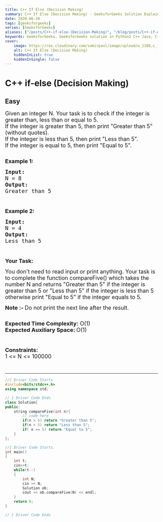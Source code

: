 ```yaml
---
title: C++ If Else (Decision Making)
summary: C++ If Else (Decision Making) - GeeksforGeeks Solution Explained
date: 2020-06-20
tags: [geeksforgeeks]
series: [GeeksforGeeks]
aliases: ["/posts/C++-if-else-(Decision-Making)", "/blog/posts/C++-if-else-(Decision-Making)", "/C++-if-else-(Decision-Making)", "/blog/C++-if-else-(Decision-Making)",]
keywords: GeeksforGeeks, GeeksforGeeks solution in Python3 C++ Java, C++ If Else (Decision Making) solution
cover:
    image: https://res.cloudinary.com/samirpaul/image/upload/w_1100,c_fit,co_rgb:FFFFFF,l_text:Arial_70_bold:C++ If Else (Decision Making) - Solution Explained/problem-solving.webp
    alt: C++ If Else (Decision Making)
    hiddenInList: true
    hiddenInSingle: false
---
```



# C++ if-else (Decision Making)
## Easy
<div class="problems_problem_content__Xm_eO"><p><span style="font-size:18px">Given an integer N.&nbsp;Your task is to check if the integer is greater than, less than or equal to 5.<br>
If the integer is greater than 5, then print "Greater than 5" (without quotes).<br>
If the integer is less than 5, then print "Less than 5".<br>
If the integer is equal to 5, then print "Equal&nbsp;to 5".</span><br>
&nbsp;</p>

<p><strong><span style="font-size:18px">Example 1:</span></strong></p>

<pre><strong><span style="font-size:18px">Input:</span></strong>
<span style="font-size:18px">N = 8</span>
<strong><span style="font-size:18px">Output:</span></strong>
<span style="font-size:18px">Greater than 5</span>
</pre>

<p>&nbsp;</p>

<p><span style="font-size:18px"><strong>Example 2:</strong></span></p>

<pre><span style="font-size:18px"><strong>Input:</strong></span>
<span style="font-size:18px">N = 4</span>
<span style="font-size:18px"><strong>Output:</strong></span>
<span style="font-size:18px">Less than 5</span>
</pre>

<p>&nbsp;</p>

<p><strong><span style="font-size:18px">Your Task:</span></strong></p>

<p><span style="font-size:18px">You don't need to read input or print anything. Your task is to complete the function compareFive() which takes the number N and returns&nbsp;"Greater than 5" if the integer is greater than 5 or "Less than 5" if the integer is less than 5 otherwise print "Equal&nbsp;to 5" if the integer equals to 5.</span></p>

<p><strong><span style="font-size:18px">Note :-&nbsp;</span></strong><span style="font-size:18px">Do not print the next line after the result.</span><br>
&nbsp;</p>

<p><span style="font-size:18px"><strong>Expected Time Complexity:</strong> O(1)<br>
<strong>Expected Auxiliary Space: </strong>O(1)</span></p>

<p>&nbsp;</p>

<p><span style="font-size:18px"><strong>Constraints:</strong><br>
1 &lt;= N &lt;= 100000</span></p>

<p>&nbsp;</p>
</div>

---




```cpp
//{ Driver Code Starts
#include<bits/stdc++.h> 
using namespace std; 

// } Driver Code Ends
class Solution{   
public:
    string compareFive(int n){
        // code here 
        if(n > 5) return "Greater than 5";
        if(n < 5) return "Less than 5";
        if( n == 5) return "Equal to 5";
    }
};

//{ Driver Code Starts.
int main() 
{ 
    int t;
    cin>>t;
    while(t--)
    {
        int N;
        cin >> N;
        Solution ob;
        cout << ob.compareFive(N) << endl;
    }
    return 0; 
} 

// } Driver Code Ends
```
